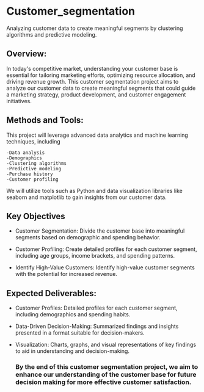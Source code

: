 # Customer_segmentation
Analyzing customer data to create meaningful segments by clustering algorithms and predictive modeling.


## Overview:
In today's competitive market, understanding your customer base is essential for tailoring marketing efforts, optimizing resource allocation, and driving revenue growth. This customer segmentation project aims to analyze our customer data to create meaningful segments that could guide a marketing strategy, product development, and customer engagement initiatives.

## Methods and Tools:
This project will leverage advanced data analytics and machine learning techniques, including
```
-Data analysis
-Demographics
-Clustering algorithms
-Predictive modeling 
-Purchase history
-Customer profiling
```
We will utilize tools such as Python and data visualization libraries like seaborn and matplotlib to gain insights from our customer data.

## Key Objectives
* Customer Segmentation: Divide the customer base into meaningful segments based on demographic and spending behavior.

* Customer Profiling: Create detailed profiles for each customer segment, including age groups, income brackets, and spending patterns.

* Identify High-Value Customers: Identify high-value customer segments with the potential for increased revenue.

## Expected Deliverables:
* Customer Profiles: Detailed profiles for each customer segment, including demographics and spending habits.
  
* Data-Driven Decision-Making: Summarized findings and insights presented in a format suitable for decision-makers.
  
* Visualization: Charts, graphs, and visual representations of key findings to aid in understanding and decision-making.

  ### By the end of this customer segmentation project, we aim to enhance our understanding of the customer base for future decision making for more effective customer satisfaction.
